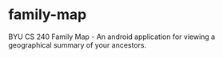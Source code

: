 # family-map
BYU CS 240 Family Map - An android application for viewing a geographical summary of your ancestors.
